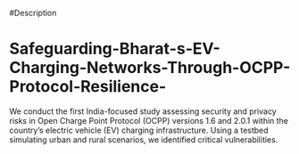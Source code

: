#Description
# Safeguarding-Bharat-s-EV-Charging-Networks-Through-OCPP-Protocol-Resilience-
We conduct the first India-focused study assessing security and privacy risks in Open Charge Point Protocol (OCPP) versions 1.6 and 2.0.1 within the country’s electric vehicle (EV) charging infrastructure. Using a testbed simulating urban and rural scenarios, we identified critical vulnerabilities.
